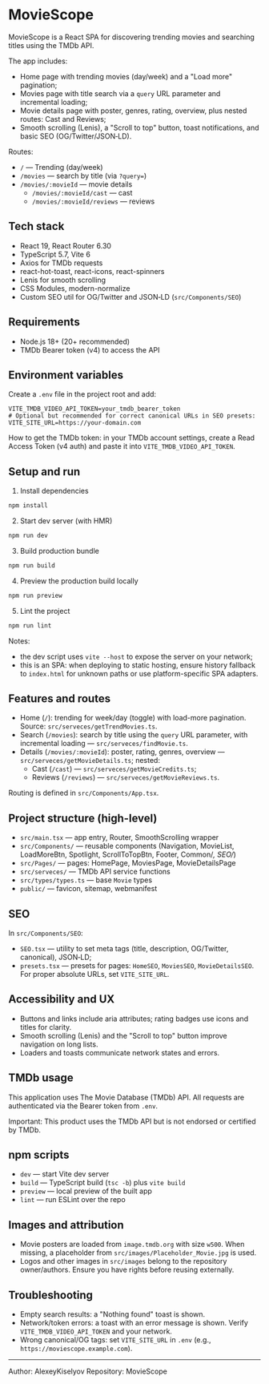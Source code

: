 # MovieScope

MovieScope is a React SPA for discovering trending movies and searching titles
using the TMDb API.

The app includes:

- Home page with trending movies (day/week) and a "Load more" pagination;
- Movies page with title search via a `query` URL parameter and incremental
  loading;
- Movie details page with poster, genres, rating, overview, plus nested routes:
  Cast and Reviews;
- Smooth scrolling (Lenis), a "Scroll to top" button, toast notifications, and
  basic SEO (OG/Twitter/JSON‑LD).

Routes:

- `/` — Trending (day/week)
- `/movies` — search by title (via `?query=`)
- `/movies/:movieId` — movie details
  - `/movies/:movieId/cast` — cast
  - `/movies/:movieId/reviews` — reviews

## Tech stack

- React 19, React Router 6.30
- TypeScript 5.7, Vite 6
- Axios for TMDb requests
- react-hot-toast, react-icons, react-spinners
- Lenis for smooth scrolling
- CSS Modules, modern-normalize
- Custom SEO util for OG/Twitter and JSON‑LD (`src/Components/SEO`)

## Requirements

- Node.js 18+ (20+ recommended)
- TMDb Bearer token (v4) to access the API

## Environment variables

Create a `.env` file in the project root and add:

```
VITE_TMDB_VIDEO_API_TOKEN=your_tmdb_bearer_token
# Optional but recommended for correct canonical URLs in SEO presets:
VITE_SITE_URL=https://your-domain.com
```

How to get the TMDb token: in your TMDb account settings, create a Read Access
Token (v4 auth) and paste it into `VITE_TMDB_VIDEO_API_TOKEN`.

## Setup and run

1. Install dependencies

```bash
npm install
```

2. Start dev server (with HMR)

```bash
npm run dev
```

3. Build production bundle

```bash
npm run build
```

4. Preview the production build locally

```bash
npm run preview
```

5. Lint the project

```bash
npm run lint
```

Notes:

- the dev script uses `vite --host` to expose the server on your network;
- this is an SPA: when deploying to static hosting, ensure history fallback to
  `index.html` for unknown paths or use platform-specific SPA adapters.

## Features and routes

- Home (`/`): trending for week/day (toggle) with load-more pagination. Source:
  `src/serveсes/getTrendMovies.ts`.
- Search (`/movies`): search by title using the `query` URL parameter, with
  incremental loading — `src/serveсes/findMovie.ts`.
- Details (`/movies/:movieId`): poster, rating, genres, overview —
  `src/serveсes/getMovieDetails.ts`; nested:
  - Cast (`/cast`) — `src/serveсes/getMovieCredits.ts`;
  - Reviews (`/reviews`) — `src/serveсes/getMovieReviews.ts`.

Routing is defined in `src/Components/App.tsx`.

## Project structure (high-level)

- `src/main.tsx` — app entry, Router, SmoothScrolling wrapper
- `src/Components/` — reusable components (Navigation, MovieList, LoadMoreBtn,
  Spotlight, ScrollToTopBtn, Footer, Common/_, SEO/_)
- `src/Pages/` — pages: HomePage, MoviesPage, MovieDetailsPage
- `src/serveсes/` — TMDb API service functions
- `src/types/types.ts` — base `Movie` types
- `public/` — favicon, sitemap, webmanifest

## SEO

In `src/Components/SEO`:

- `SEO.tsx` — utility to set meta tags (title, description, OG/Twitter,
  canonical), JSON‑LD;
- `presets.tsx` — presets for pages: `HomeSEO`, `MoviesSEO`, `MovieDetailsSEO`.
  For proper absolute URLs, set `VITE_SITE_URL`.

## Accessibility and UX

- Buttons and links include aria attributes; rating badges use icons and titles
  for clarity.
- Smooth scrolling (Lenis) and the "Scroll to top" button improve navigation on
  long lists.
- Loaders and toasts communicate network states and errors.

## TMDb usage

This application uses The Movie Database (TMDb) API. All requests are
authenticated via the Bearer token from `.env`.

Important: This product uses the TMDb API but is not endorsed or certified by
TMDb.

## npm scripts

- `dev` — start Vite dev server
- `build` — TypeScript build (`tsc -b`) plus `vite build`
- `preview` — local preview of the built app
- `lint` — run ESLint over the repo

## Images and attribution

- Movie posters are loaded from `image.tmdb.org` with size `w500`. When missing,
  a placeholder from `src/images/Placeholder_Movie.jpg` is used.
- Logos and other images in `src/images` belong to the repository owner/authors.
  Ensure you have rights before reusing externally.

## Troubleshooting

- Empty search results: a "Nothing found" toast is shown.
- Network/token errors: a toast with an error message is shown. Verify
  `VITE_TMDB_VIDEO_API_TOKEN` and your network.
- Wrong canonical/OG tags: set `VITE_SITE_URL` in `.env` (e.g.,
  `https://moviescope.example.com`).

---

Author: AlexeyKiselyov Repository: MovieScope
